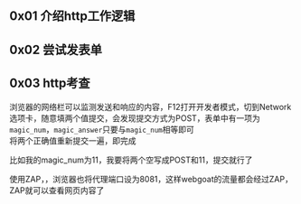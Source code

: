 ## 0x01 介绍http工作逻辑  
## 0x02 尝试发表单
## 0x03 http考查
浏览器的网络栏可以监测发送和响应的内容，F12打开开发者模式，切到Network选项卡，随意填两个值提交，会发现提交方式为POST，表单中有一项为`magic_num`，`magic_answer`只要与`magic_num`相等即可  
将两个正确值重新提交一遍，即完成  

比如我的magic_num为11，我要将两个空写成POST和11，提交就行了  



使用ZAP，，浏览器也将代理端口设为8081，这样webgoat的流量都会经过ZAP，ZAP就可以查看网页内容了  